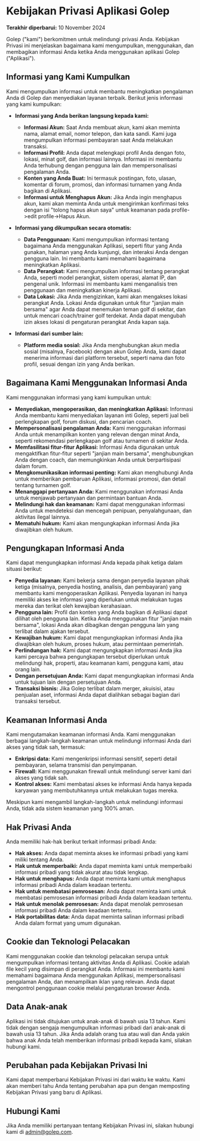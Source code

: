 # Kebijakan Privasi Aplikasi Golep

**Terakhir diperbarui:** 10 November 2024

Golep ("kami") berkomitmen untuk melindungi privasi Anda. Kebijakan Privasi ini menjelaskan bagaimana kami mengumpulkan, menggunakan, dan membagikan informasi Anda ketika Anda menggunakan aplikasi Golep ("Aplikasi").

## Informasi yang Kami Kumpulkan

Kami mengumpulkan informasi  untuk membantu  meningkatkan pengalaman Anda di Golep dan menyediakan layanan terbaik. Berikut jenis informasi yang kami kumpulkan:

* **Informasi yang Anda berikan langsung kepada kami:**
    * **Informasi Akun:** Saat Anda membuat akun, kami akan meminta nama, alamat email, nomor telepon, dan kata sandi. Kami juga mengumpulkan informasi pembayaran saat Anda melakukan transaksi.
    * **Informasi Profil:**  Anda dapat melengkapi profil Anda dengan foto, lokasi, minat golf, dan informasi lainnya. Informasi ini membantu Anda terhubung dengan pengguna lain dan mempersonalisasi pengalaman Anda.
    * **Konten yang Anda Buat:** Ini termasuk postingan, foto, ulasan, komentar di forum, promosi, dan informasi turnamen yang Anda bagikan di Aplikasi.
    * **Informasi untuk Menghapus Akun:** Jika Anda ingin menghapus akun, kami akan meminta Anda untuk mengirimkan konfirmasi teks dengan isi "tolong hapus akun saya" untuk keamanan pada profile->edit profile->Hapus Akun.


* **Informasi yang dikumpulkan secara otomatis:**
    * **Data Penggunaan:**  Kami mengumpulkan informasi tentang bagaimana Anda menggunakan Aplikasi, seperti fitur yang Anda gunakan, halaman yang Anda kunjungi, dan interaksi Anda dengan pengguna lain. Ini membantu kami  memahami  bagaimana  meningkatkan  Aplikasi.
    * **Data Perangkat:**  Kami mengumpulkan informasi tentang perangkat Anda, seperti model perangkat, sistem operasi, alamat IP, dan pengenal unik. Informasi ini  membantu  kami  menganalisis  tren penggunaan dan meningkatkan kinerja Aplikasi.
    * **Data Lokasi:** Jika Anda mengizinkan, kami akan  mengakses lokasi perangkat Anda. Lokasi Anda digunakan untuk fitur "janjian main bersama" agar Anda dapat menemukan teman golf di sekitar, dan untuk mencari coach/trainer golf terdekat. Anda dapat  mengubah izin akses lokasi di pengaturan perangkat Anda kapan saja.

* **Informasi dari sumber lain:**
    * **Platform media sosial:** Jika Anda menghubungkan akun media sosial (misalnya, Facebook) dengan akun Golep Anda, kami dapat  menerima informasi dari platform tersebut, seperti nama dan foto profil, sesuai dengan izin yang Anda berikan.

## Bagaimana Kami Menggunakan Informasi Anda

Kami menggunakan informasi yang kami kumpulkan untuk:

* **Menyediakan, mengoperasikan, dan meningkatkan Aplikasi:** Informasi Anda membantu kami menyediakan layanan inti Golep, seperti jual beli perlengkapan golf, forum diskusi, dan pencarian coach.
* **Mempersonalisasi pengalaman Anda:** Kami menggunakan informasi Anda untuk menampilkan konten yang relevan dengan minat Anda, seperti rekomendasi perlengkapan golf atau turnamen di sekitar Anda.
* **Memfasilitasi fitur-fitur Aplikasi:** Informasi Anda digunakan untuk mengaktifkan fitur-fitur seperti "janjian main bersama",  menghubungkan Anda dengan coach, dan memungkinkan Anda untuk berpartisipasi dalam forum.
* **Mengkomunikasikan informasi penting:** Kami akan  menghubungi Anda untuk memberikan pembaruan Aplikasi, informasi promosi, dan detail tentang turnamen golf.
* **Menanggapi pertanyaan Anda:** Kami menggunakan informasi Anda untuk menjawab pertanyaan dan permintaan bantuan Anda.
* **Melindungi hak dan keamanan:** Kami dapat menggunakan informasi Anda untuk mendeteksi dan mencegah penipuan, penyalahgunaan, dan aktivitas ilegal lainnya.
* **Mematuhi hukum:** Kami akan  mengungkapkan informasi Anda jika diwajibkan oleh hukum.

## Pengungkapan Informasi Anda

Kami dapat mengungkapkan informasi Anda kepada pihak ketiga dalam situasi berikut:

* **Penyedia layanan:** Kami bekerja sama dengan penyedia layanan pihak ketiga (misalnya, penyedia hosting, analisis, dan pembayaran) yang membantu kami mengoperasikan Aplikasi. Penyedia layanan ini hanya  memiliki akses ke informasi yang diperlukan untuk melakukan tugas mereka dan terikat oleh kewajiban kerahasiaan.
* **Pengguna lain:**  Profil dan konten yang Anda bagikan di Aplikasi dapat dilihat oleh pengguna lain. Ketika Anda menggunakan fitur "janjian main bersama", lokasi Anda akan dibagikan dengan pengguna lain yang terlibat dalam ajakan tersebut.
* **Kewajiban hukum:** Kami dapat mengungkapkan informasi Anda jika diwajibkan oleh hukum, proses hukum, atau permintaan pemerintah.
* **Perlindungan hak:** Kami dapat mengungkapkan informasi Anda jika kami percaya bahwa pengungkapan tersebut diperlukan untuk melindungi hak, properti, atau keamanan kami, pengguna kami, atau orang lain.
* **Dengan persetujuan Anda:** Kami dapat mengungkapkan informasi Anda untuk tujuan lain dengan persetujuan Anda.
* **Transaksi bisnis:** Jika Golep terlibat dalam merger, akuisisi, atau penjualan aset, informasi Anda dapat dialihkan sebagai bagian dari transaksi tersebut.

## Keamanan Informasi Anda

Kami  mengutamakan keamanan informasi Anda. Kami menggunakan berbagai langkah-langkah keamanan untuk melindungi informasi Anda dari akses yang tidak sah, termasuk:

* **Enkripsi data:**  Kami mengenkripsi informasi sensitif, seperti detail pembayaran, selama transmisi dan penyimpanan.
* **Firewall:** Kami menggunakan firewall untuk melindungi server kami dari akses yang tidak sah.
* **Kontrol akses:** Kami membatasi akses ke informasi Anda hanya kepada karyawan yang membutuhkannya untuk melakukan tugas mereka.

Meskipun kami mengambil langkah-langkah untuk melindungi informasi Anda, tidak ada sistem keamanan yang 100% aman. 

## Hak Privasi Anda

Anda memiliki hak-hak berikut terkait informasi pribadi Anda:

* **Hak akses:** Anda dapat meminta akses ke informasi pribadi yang kami miliki tentang Anda.
* **Hak untuk memperbaiki:** Anda dapat meminta kami untuk memperbaiki informasi pribadi yang tidak akurat atau tidak lengkap.
* **Hak untuk menghapus:** Anda dapat meminta kami untuk menghapus informasi pribadi Anda dalam keadaan tertentu.
* **Hak untuk membatasi pemrosesan:** Anda dapat meminta kami untuk membatasi pemrosesan informasi pribadi Anda dalam keadaan tertentu.
* **Hak untuk menolak pemrosesan:** Anda dapat menolak pemrosesan informasi pribadi Anda dalam keadaan tertentu.
* **Hak portabilitas data:** Anda dapat meminta salinan informasi pribadi Anda dalam format yang umum digunakan.

## Cookie dan Teknologi Pelacakan

Kami menggunakan cookie dan teknologi pelacakan serupa untuk mengumpulkan informasi tentang aktivitas Anda di Aplikasi. Cookie adalah file kecil yang disimpan di perangkat Anda.  Informasi ini membantu kami  memahami  bagaimana  Anda  menggunakan  Aplikasi,  mempersonalisasi  pengalaman  Anda,  dan  menampilkan  iklan  yang  relevan. Anda dapat  mengontrol  penggunaan  cookie  melalui  pengaturan  browser  Anda.

## Data Anak-anak

Aplikasi ini tidak ditujukan untuk anak-anak di bawah usia 13 tahun. Kami tidak  dengan  sengaja mengumpulkan informasi pribadi dari anak-anak di bawah usia 13 tahun. Jika Anda adalah orang tua atau wali dan Anda yakin bahwa anak Anda telah memberikan informasi pribadi kepada kami, silakan hubungi kami.

## Perubahan pada Kebijakan Privasi Ini

Kami dapat memperbarui Kebijakan Privasi ini dari waktu ke waktu. Kami akan memberi tahu Anda tentang perubahan apa pun dengan memposting Kebijakan Privasi yang baru di Aplikasi.

## Hubungi Kami

Jika Anda memiliki pertanyaan tentang Kebijakan Privasi ini, silakan hubungi kami di admin@golep.com.
